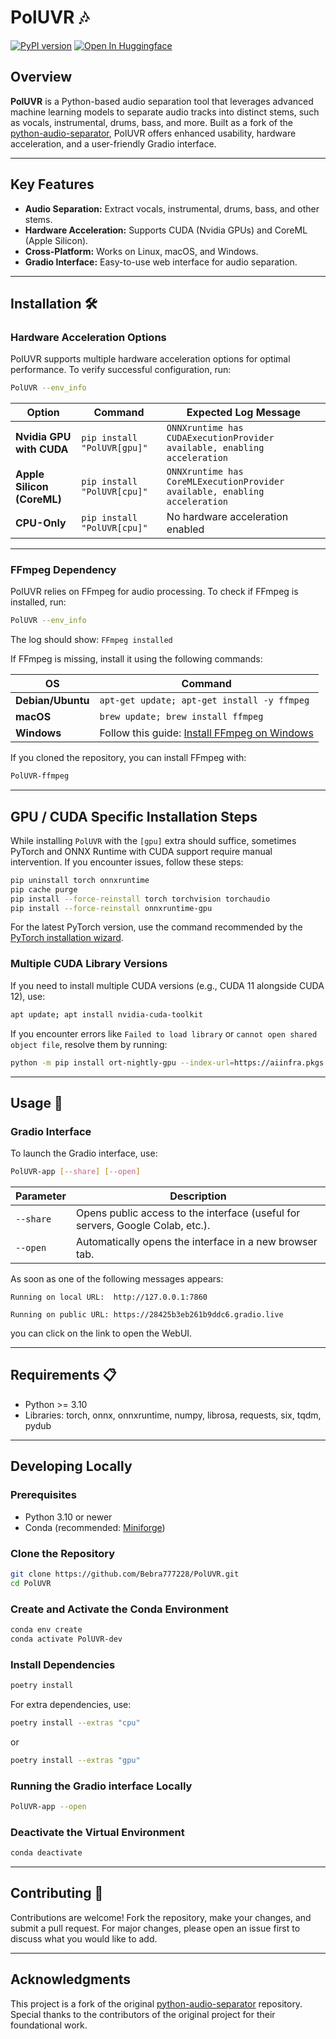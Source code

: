 # PolUVR 🎶

[![PyPI version](https://badge.fury.io/py/PolUVR.svg?icon=si%3Apython)](https://badge.fury.io/py/PolUVR)
[![Open In Huggingface](https://huggingface.co/datasets/huggingface/badges/resolve/main/open-in-hf-spaces-sm.svg)](https://huggingface.co/spaces/Politrees/PolUVR)

## Overview

**PolUVR** is a Python-based audio separation tool that leverages advanced machine learning models to separate audio tracks into distinct stems, such as vocals, instrumental, drums, bass, and more. Built as a fork of the [python-audio-separator](https://github.com/nomadkaraoke/python-audio-separator), PolUVR offers enhanced usability, hardware acceleration, and a user-friendly Gradio interface.

---

## Key Features

- **Audio Separation:** Extract vocals, instrumental, drums, bass, and other stems.
- **Hardware Acceleration:** Supports CUDA (Nvidia GPUs) and CoreML (Apple Silicon).
- **Cross-Platform:** Works on Linux, macOS, and Windows.
- **Gradio Interface:** Easy-to-use web interface for audio separation.

---

## Installation 🛠️

### Hardware Acceleration Options

PolUVR supports multiple hardware acceleration options for optimal performance. To verify successful configuration, run:
```sh
PolUVR --env_info
```

| **Option**                 | **Command**                 | **Expected Log Message**													|
|----------------------------|-----------------------------|----------------------------------------------------------------------------|
| **Nvidia GPU with CUDA**   | `pip install "PolUVR[gpu]"` | `ONNXruntime has CUDAExecutionProvider available, enabling acceleration`   |
| **Apple Silicon (CoreML)** | `pip install "PolUVR[cpu]"` | `ONNXruntime has CoreMLExecutionProvider available, enabling acceleration` |
| **CPU-Only**               | `pip install "PolUVR[cpu]"` | No hardware acceleration enabled											|

---

### FFmpeg Dependency

PolUVR relies on FFmpeg for audio processing. To check if FFmpeg is installed, run:
```sh
PolUVR --env_info
```
The log should show: `FFmpeg installed`

If FFmpeg is missing, install it using the following commands:

| **OS**            | **Command**                                                                                       |
|-------------------|---------------------------------------------------------------------------------------------------|
| **Debian/Ubuntu** | `apt-get update; apt-get install -y ffmpeg`                                                       |
| **macOS**         | `brew update; brew install ffmpeg`                                                                |
| **Windows**       | Follow this guide: [Install FFmpeg on Windows](https://www.wikihow.com/Install-FFmpeg-on-Windows) |

If you cloned the repository, you can install FFmpeg with:
```sh
PolUVR-ffmpeg
```

---

## GPU / CUDA Specific Installation Steps

While installing `PolUVR` with the `[gpu]` extra should suffice, sometimes PyTorch and ONNX Runtime with CUDA support require manual intervention. If you encounter issues, follow these steps:

```sh
pip uninstall torch onnxruntime
pip cache purge
pip install --force-reinstall torch torchvision torchaudio
pip install --force-reinstall onnxruntime-gpu
```

For the latest PyTorch version, use the command recommended by the [PyTorch installation wizard](https://pytorch.org/get-started/locally/).

### Multiple CUDA Library Versions

If you need to install multiple CUDA versions (e.g., CUDA 11 alongside CUDA 12), use:
```sh
apt update; apt install nvidia-cuda-toolkit
```

If you encounter errors like `Failed to load library` or `cannot open shared object file`, resolve them by running:
```sh
python -m pip install ort-nightly-gpu --index-url=https://aiinfra.pkgs.visualstudio.com/PublicPackages/_packaging/ort-cuda-12-nightly/pypi/simple/
```

---

## Usage 🚀

### Gradio Interface

To launch the Gradio interface, use:
```sh
PolUVR-app [--share] [--open]
```

| **Parameter** | **Description**                                                                |
|---------------|--------------------------------------------------------------------------------|
| `--share`     | Opens public access to the interface (useful for servers, Google Colab, etc.). |
| `--open`      | Automatically opens the interface in a new browser tab.                        |

As soon as one of the following messages appears:
```
Running on local URL:  http://127.0.0.1:7860
```
```
Running on public URL: https://28425b3eb261b9ddc6.gradio.live
```
you can click on the link to open the WebUI.

---

## Requirements 📋

- Python >= 3.10
- Libraries: torch, onnx, onnxruntime, numpy, librosa, requests, six, tqdm, pydub

---

## Developing Locally

### Prerequisites

- Python 3.10 or newer
- Conda (recommended: [Miniforge](https://github.com/conda-forge/miniforge))

### Clone the Repository

```sh
git clone https://github.com/Bebra777228/PolUVR.git
cd PolUVR
```

### Create and Activate the Conda Environment

```sh
conda env create
conda activate PolUVR-dev
```

### Install Dependencies

```sh
poetry install
```

For extra dependencies, use:
```sh
poetry install --extras "cpu"
```
or
```sh
poetry install --extras "gpu"
```

### Running the Gradio interface Locally

```sh
PolUVR-app --open
```

### Deactivate the Virtual Environment

```sh
conda deactivate
```

---

## Contributing 🤝

Contributions are welcome! Fork the repository, make your changes, and submit a pull request. For major changes, please open an issue first to discuss what you would like to add.

---

## Acknowledgments

This project is a fork of the original [python-audio-separator](https://github.com/nomadkaraoke/python-audio-separator) repository. Special thanks to the contributors of the original project for their foundational work.
